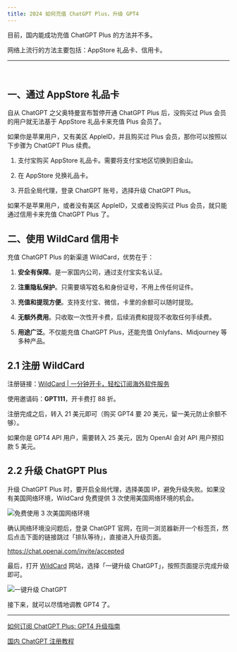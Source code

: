 ```yaml
---
title: 2024 如何充值 ChatGPT Plus，升级 GPT4
---
```


目前，国内能成功充值 ChatGPT Plus 的方法并不多。

网络上流行的方法主要包括：AppStore 礼品卡、信用卡。
___
<br>

## 一、通过 AppStore 礼品卡

自从 ChatGPT 之父奥特曼宣布暂停开通 ChatGPT Plus 后，没购买过 Plus 会员的用户就无法基于 AppStore 礼品卡来充值 Plus 会员了。

如果你是苹果用户，又有美区 AppleID，并且购买过 Plus 会员，那你可以按照以下步骤为 ChatGPT Plus 续费。

1.  支付宝购买 AppStore 礼品卡。需要将支付宝地区切换到旧金山。

2.  在 AppStore 兑换礼品卡。

3.  开启全局代理，登录 ChatGPT 账号，选择升级 ChatGPT Plus。

如果不是苹果用户，或者没有美区 AppleID，又或者没购买过 Plus 会员，就只能通过信用卡来充值 ChatGPT Plus 了。

## 二、使用 WildCard 信用卡

充值 ChatGPT Plus 的新渠道 WildCard，优势在于：

1.  **安全有保障**。是一家国内公司，通过支付宝实名认证。

2.  **注重隐私保护**。只需要填写姓名和身份证号，不用上传任何证件。

3.  **充值和提现方便**。支持支付宝、微信，卡里的余额可以随时提现。

4.  **无额外费用**。只收取一次性开卡费，后续消费和提现不收取任何手续费。

5.  **用途广泛**。不仅能充值 ChatGPT Plus，还能充值 Onlyfans、Midjourney 等多种产品。

## 2.1 注册 WildCard

注册链接：[WildCard | 一分钟开卡，轻松订阅海外软件服务](https://bewildcard.com/i/GPT111)

使用邀请码：**GPT111**，开卡费打 88 折。

注册完成之后，转入 21 美元即可（购买 GPT4 要 20 美元，留一美元防止余额不够）。

如果你是 GPT4 API 用户，需要转入 25 美元，因为 OpenAI 会对 API 用户预扣款 5 美元。

## 2.2 升级 ChatGPT Plus

升级 ChatGPT Plus 时，要开启全局代理，选择美国 IP，避免升级失败。如果没有美国网络环境，WildCard 免费提供 3 次使用美国网络环境的机会。

![免费使用 3 次美国网络环境](https://s2.loli.net/2024/01/28/UYK7delODiEMbWV.png)

确认网络环境没问题后，登录 ChatGPT 官网，在同一浏览器新开一个标签页，然后点击下面的链接跳过「排队等待」，直接进入升级页面。

<https://chat.openai.com/invite/accepted>

最后，打开 [WildCard](https://bewildcard.com/i/GPT111) 网站，选择「一键升级 ChatGPT」，按照页面提示完成升级即可。

![一键升级 ChatGPT](https://s2.loli.net/2024/01/26/sPWxNYa6ISGqfRH.png)

接下来，就可以尽情地调教 GPT4 了。

___

[如何订阅 ChatGPT Plus: GPT4 升级指南](https://juejin.cn/post/7328197259786551335)

[国内 ChatGPT 注册教程](https://juejin.cn/post/7327938054240616489)
